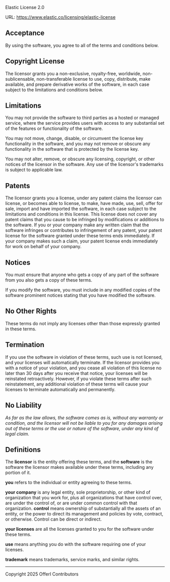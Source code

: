 Elastic License 2.0

URL: https://www.elastic.co/licensing/elastic-license

## Acceptance

By using the software, you agree to all of the terms and conditions below.

## Copyright License

The licensor grants you a non-exclusive, royalty-free, worldwide,
non-sublicensable, non-transferable license to use, copy, distribute, make
available, and prepare derivative works of the software, in each case subject to
the limitations and conditions below.

## Limitations

You may not provide the software to third parties as a hosted or managed
service, where the service provides users with access to any substantial set of
the features or functionality of the software.

You may not move, change, disable, or circumvent the license key functionality
in the software, and you may not remove or obscure any functionality in the
software that is protected by the license key.

You may not alter, remove, or obscure any licensing, copyright, or other notices
of the licensor in the software. Any use of the licensor's trademarks is subject
to applicable law.

## Patents

The licensor grants you a license, under any patent claims the licensor can
license, or becomes able to license, to make, have made, use, sell, offer for
sale, import and have imported the software, in each case subject to the
limitations and conditions in this license. This license does not cover any
patent claims that you cause to be infringed by modifications or additions to
the software. If you or your company make any written claim that the software
infringes or contributes to infringement of any patent, your patent license for
the software granted under these terms ends immediately. If your company makes
such a claim, your patent license ends immediately for work on behalf of your
company.

## Notices

You must ensure that anyone who gets a copy of any part of the software from you
also gets a copy of these terms.

If you modify the software, you must include in any modified copies of the
software prominent notices stating that you have modified the software.

## No Other Rights

These terms do not imply any licenses other than those expressly granted in
these terms.

## Termination

If you use the software in violation of these terms, such use is not licensed,
and your licenses will automatically terminate. If the licensor provides you
with a notice of your violation, and you cease all violation of this license no
later than 30 days after you receive that notice, your licenses will be
reinstated retroactively. However, if you violate these terms after such
reinstatement, any additional violation of these terms will cause your licenses
to terminate automatically and permanently.

## No Liability

*As far as the law allows, the software comes as is, without any warranty or
condition, and the licensor will not be liable to you for any damages arising
out of these terms or the use or nature of the software, under any kind of
legal claim.*

## Definitions

The **licensor** is the entity offering these terms, and the **software** is the
software the licensor makes available under these terms, including any portion
of it.

**you** refers to the individual or entity agreeing to these terms.

**your company** is any legal entity, sole proprietorship, or other kind of
organization that you work for, plus all organizations that have control over,
are under the control of, or are under common control with that
organization. **control** means ownership of substantially all the assets of an
entity, or the power to direct its management and policies by vote, contract, or
otherwise. Control can be direct or indirect.

**your licenses** are all the licenses granted to you for the software under
these terms.

**use** means anything you do with the software requiring one of your licenses.

**trademark** means trademarks, service marks, and similar rights.

---

Copyright 2025 OfferI Contributors
